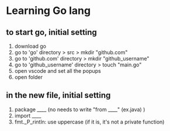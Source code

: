 
# Learning Go lang 


## to start go, initial setting 
1. download go 
2. go to 'go' directory > src > mkdir "github.com" 
3. go to 'github.com' directory > mkdir "github_username"
4. go to 'github_username' directory > touch "main.go"
5. open vscode and set all the popups 
6. open folder

## in the new file, initial setting
1. package ____   (no needs to write "from ____" (ex.java) )
2. import ____ 
3. fmt._P_rintln: use uppercase (if it is, it's not a private function) 

